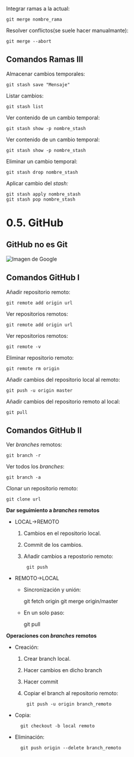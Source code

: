 Integrar ramas a la actual:

	git merge nombre_rama

Resolver conflictos(se suele hacer manualmante):

	git merge --abort

## Comandos Ramas III

Almacenar cambios temporales:

	git stash save "Mensaje"

Listar cambios:

	git stash list

Ver contenido de un cambio temporal:

	git stash show -p nombre_stash

Ver contenido de un cambio temporal:

	git stash show -p nombre_stash

Eliminar un cambio temporal:

	git stash drop nombre_stash

Aplicar cambio del *stash:*

	git stash apply nombre_stash
	git stash pop nombre_stash

# 0.5. GitHub

## GitHub no es Git

![Imagen de Google](http://1.bp.blogspot.com/-WY2YpNr3W6g/UY6tZAc-H3I/AAAAAAAABLY/xJ9x3wIY8V8/s1600/Github2.png)

## Comandos GitHub I

Añadir repositorio remoto:

	git remote add origin url

Ver repositorios remotos:

	git remote add origin url

Ver repositorios remotos:

	git remote -v 

Eliminar repositorio remoto:

	git remote rm origin

Añadir cambios del repositorio local al remoto:

	git push -u origin master

Añadir cambios del repositorio remoto al local:

	git pull

## Comandos GitHub II

Ver *branches* remotos:

	git branch -r

Ver todos los *branches*:

	git branch -a 

Clonar un repositorio remoto:

	git clone url

**Dar seguimiento a *branches* remotos**

* LOCAL->REMOTO

	1. Cambios en el repositorio local.
	2. Commit de los cambios.
	3. Añadir cambios a repostorio remoto:
	
			git push

		
* REMOTO->LOCAL
	
	* Sincronización y unión:
	
		
		git fetch origin
		git merge origin/master


	* En un solo paso:
	
		
		git pull


**Operaciones con *branches* remotos**

* Creación:
	1. Crear branch local.
	2. Hacer cambios en dicho branch
	3. Hacer commit
	4. Copiar el branch al repositorio remoto:
		
			git push -u origin branch_remoto

* Copia:
		
		git checkout -b local remoto

* Eliminación:
		
		git push origin --delete branch_remoto


		

